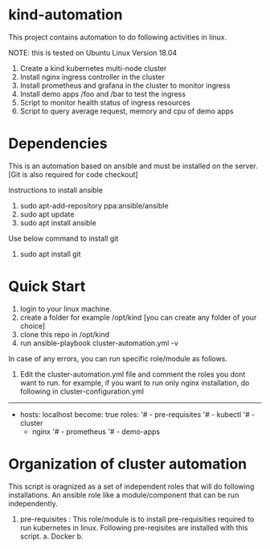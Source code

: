 # kind-automation
This project contains automation to do following activities in  linux.

NOTE: this is  tested on Ubuntu Linux Version 18.04

1. Create a kind kubernetes multi-node  cluster
2. Install nginx ingress controller  in the  cluster
3. Install prometheus and grafana in the cluster to monitor ingress
4. Install demo apps /foo and /bar to test the ingress
5. Script  to monitor health status of ingress resources
6. Script to query average request, memory and cpu of demo apps



# Dependencies
This is an automation based on ansible and must be installed on the server. [Git is also required for code checkout]

Instructions to  install  ansible 
1.  sudo apt-add-repository ppa:ansible/ansible
2.  sudo apt update
3.  sudo apt install ansible

Use below command  to install  git 
1. sudo apt install git


# Quick Start

1. login to your linux machine.
2. create  a folder for example /opt/kind [you can  create any folder of your choice]
3. clone this repo in /opt/kind
4. run  ansible-playbook cluster-automation.yml -v 

In case of any errors,  you can run specific role/module as follows.
1. Edit the cluster-automation.yml file  and comment the roles you dont want to run. for  example,  if  you want to run only nginx installation,  do following in  cluster-configuration.yml

---

- hosts: localhost
  become: true
  roles:
'#    - pre-requisites
'#    - kubectl
'#    - cluster
    - nginx
'#   - prometheus
'#    - demo-apps


# Organization of cluster automation
This  script  is oragnized as a set of independent roles that will  do following installations.  An  ansible role like a module/component  that can be run independently.

1. pre-requisites : This role/module is to install pre-requisities required  to run kubernetes in linux. Following  pre-reqisites are installed with this script.
   a. Docker
   b. 
   


